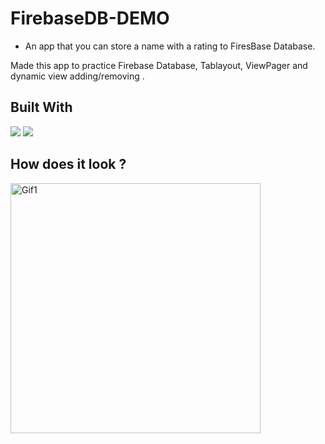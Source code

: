 # FirebaseDB-DEMO

- An app that you can store a name with a rating to FiresBase Database. 

Made this app to practice Firebase Database, Tablayout, ViewPager and dynamic view adding/removing .

## Built With 

<code><img src="https://www.vectorlogo.zone/logos/kotlinlang/kotlinlang-ar21.svg"></code>
<code><img src="https://www.vectorlogo.zone/logos/android/android-ar21.svg"></code>

## How does it look ?

<p>
<img height= "400" src="https://media.giphy.com/media/ZHL4vVTZjbh1JivlmF/giphy.gif" alt="Gif1" />
</p>
